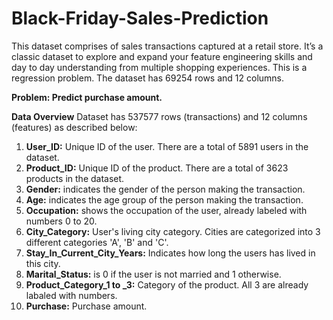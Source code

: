 # Black-Friday-Sales-Prediction

This dataset comprises of sales transactions captured at a retail store. It’s a classic dataset to explore and expand your feature engineering skills and day to day understanding from multiple shopping experiences. This is a regression problem. The dataset has 69254 rows and 12 columns.

**Problem: Predict purchase amount.**

**Data Overview**
Dataset has 537577 rows (transactions) and 12 columns (features) as described below:

1. **User_ID:** Unique ID of the user. There are a total of 5891 users in the dataset.
2. **Product_ID:** Unique ID of the product. There are a total of 3623 products in the dataset.
3. **Gender:** indicates the gender of the person making the transaction.
4. **Age:** indicates the age group of the person making the transaction.
5. **Occupation:** shows the occupation of the user, already labeled with numbers 0 to 20.
6. **City_Category:** User's living city category. Cities are categorized into 3 different categories 'A', 'B' and 'C'.
7. **Stay_In_Current_City_Years:** Indicates how long the users has lived in this city.
8. **Marital_Status:** is 0 if the user is not married and 1 otherwise.
9. **Product_Category_1 to _3:** Category of the product. All 3 are already labaled with numbers.
10. **Purchase:** Purchase amount.

